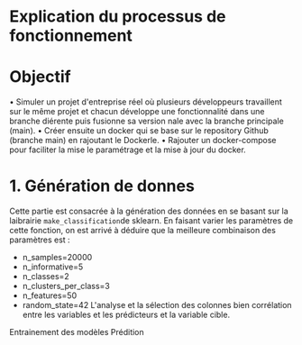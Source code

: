 # Explication du processus de fonctionnement
# Objectif
  • Simuler un projet d'entreprise réel où plusieurs développeurs travaillent sur le même
    projet et chacun développe une fonctionnalité dans une branche diérente puis
    fusionne sa version nale avec la branche principale (main).
  • Créer ensuite un docker qui se base sur le repository Github (branche main) en
    rajoutant le Dockerle.
  • Rajouter un docker-compose pour faciliter la mise le paramétrage et la mise à jour du docker.

  
# 1. Génération de donnes
Cette partie est consacrée à la génération des données en se basant sur la laibrairie `make_classification`de sklearn.
En faisant varier les paramètres de cette fonction, on est arrivé à déduire que la meilleure combinaison des paramètres est :
  - n_samples=20000
  - n_informative=5
  - n_classes=2
  - n_clusters_per_class=3
  - n_features=50
  - random_state=42
  L'analyse et la sélection des colonnes bien corrélation entre les variables et les prédicteurs et la variable cible.
 
Entrainement des modèles
Prédition
